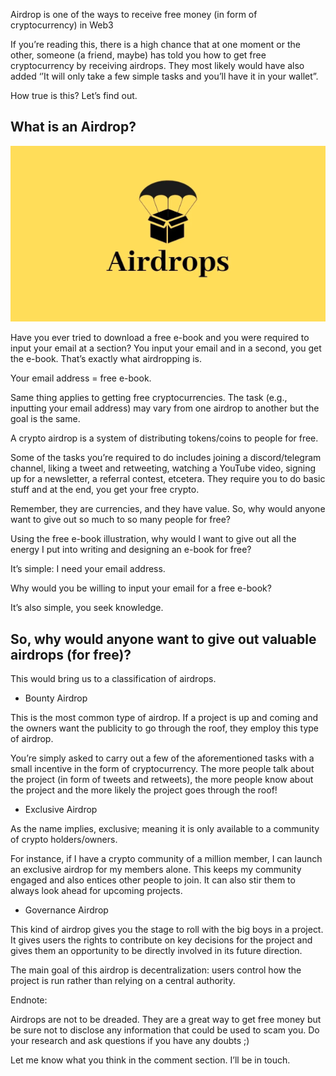 Airdrop is one of the ways to receive free money (in form of cryptocurrency) in Web3 

If you’re reading this, there is a high chance that at one moment or the other, someone (a friend, maybe) has told you how to get free cryptocurrency by receiving airdrops. They most likely would have also added ‘’It will only take a few simple tasks and you’ll have it in your wallet”. 

How true is this? Let’s find out.

## What is an Airdrop? 

![airdrop](./img/5-1.png)

Have you ever tried to download a free e-book and you were required to input your email at a section? You input your email and in a second, you get the e-book. That’s exactly what airdropping is. 

Your email address = free e-book. 

Same thing applies to getting free cryptocurrencies. The task (e.g., inputting your email address) may vary from one airdrop to another but the goal is the same. 

A crypto airdrop is a system of distributing tokens/coins to people for free.

Some of the tasks you’re required to do includes joining a discord/telegram channel, liking a tweet and retweeting, watching a YouTube video, signing up for a newsletter, a referral contest, etcetera. They require you to do basic stuff and at the end, you get your free crypto. 

Remember, they are currencies, and they have value. So, why would anyone want to give out so much to so many people for free?

Using the free e-book illustration, why would I want to give out all the energy I put into writing and designing an e-book for free? 

It’s simple: I need your email address. 

Why would you be willing to input your email for a free e-book? 

It’s also simple, you seek knowledge. 

## So, why would anyone want to give out valuable airdrops (for free)?

This would bring us to a classification of airdrops.

- Bounty Airdrop

This is the most common type of airdrop. If a project is up and coming and the owners want the publicity to go through the roof, they employ this type of airdrop.

You’re simply asked to carry out a few of the aforementioned tasks with a small incentive in the form of cryptocurrency. The more people talk about the project (in form of tweets and retweets), the more people know about the project and the more likely the project goes through the roof!

- Exclusive Airdrop

As the name implies, exclusive; meaning it is only available to a community of crypto holders/owners. 

For instance, if I have a crypto community of a million member, I can launch an exclusive airdrop for my members alone. This keeps my community engaged and also entices other people to join. It can also stir them to always look ahead for upcoming projects.

- Governance Airdrop

This kind of airdrop gives you the stage to roll with the big boys in a project. It gives users the rights to contribute on key decisions for the project and gives them an opportunity to be directly involved in its future direction.

The main goal of this airdrop is decentralization: users control how the project is run rather than relying on a central authority.

Endnote:

Airdrops are not to be dreaded. They are a great way to get free money but be sure not to disclose any information that could be used to scam you. Do your research and ask questions if you have any doubts ;)

Let me know what you think in the comment section. I’ll be in touch. 
